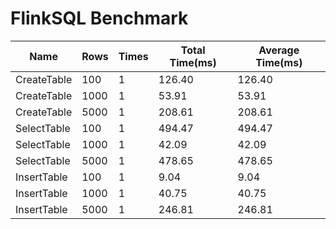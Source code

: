 # FlinkSQL Benchmark
| Name | Rows | Times | Total Time(ms) | Average Time(ms) |
| ---- | ---- | ---- | ---- | ---- |
| CreateTable | 100 | 1 | 126.40 | 126.40 |
| CreateTable | 1000 | 1 | 53.91 | 53.91 |
| CreateTable | 5000 | 1 | 208.61 | 208.61 |
| SelectTable | 100 | 1 | 494.47 | 494.47 |
| SelectTable | 1000 | 1 | 42.09 | 42.09 |
| SelectTable | 5000 | 1 | 478.65 | 478.65 |
| InsertTable | 100 | 1 | 9.04 | 9.04 |
| InsertTable | 1000 | 1 | 40.75 | 40.75 |
| InsertTable | 5000 | 1 | 246.81 | 246.81 |